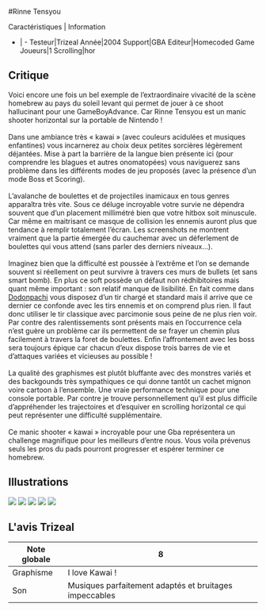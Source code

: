 #Rinne Tensyou

Caractéristiques | Information
- | -
Testeur|Trizeal
Année|2004
Support|GBA
Editeur|Homecoded Game
Joueurs|1
Scrolling|hor

## Critique
Voici encore une fois un bel exemple de l’extraordinaire vivacité de la scène homebrew au pays du soleil levant qui permet de jouer à ce shoot hallucinant pour une GameBoyAdvance. Car Rinne Tensyou est un manic shooter horizontal sur la portable de Nintendo !<br/><br/>Dans une ambiance très « kawai » (avec couleurs acidulées et musiques enfantines) vous incarnerez au choix deux petites sorcières légèrement déjantées. Mise à part la barrière de la langue bien présente ici (pour comprendre les blagues et autres onomatopées) vous naviguerez sans problème dans les différents modes de jeu proposés (avec la présence d’un mode Boss et Scoring).<br/><br/>L’avalanche de boulettes et de projectiles inamicaux en tous genres apparaîtra très vite. Sous ce déluge incroyable votre survie ne dépendra souvent que d’un placement millimétré bien que votre hitbox soit minuscule. Car même en maitrisant ce masque de collision les ennemis auront plus que tendance à remplir totalement l’écran. Les screenshots ne montrent vraiment que la partie émergée du cauchemar avec un déferlement de boulettes qui vous attend (sans parler des derniers niveaux…).<br/><br/>Imaginez bien que la difficulté est poussée à l’extrême et l’on se demande souvent si réellement on peut survivre à travers ces murs de bullets (et sans smart bomb). En plus ce soft possède un défaut non rédhibitoires mais quant même important : son relatif manque de lisibilité. En fait comme dans <a href="index.php?page=fiche&id=50">Dodonpachi</a> vous disposez d’un tir chargé et standard mais il arrive que ce dernier ce confonde avec les tirs ennemis et on comprend plus rien. Il faut donc utiliser le tir classique avec parcimonie sous peine de ne plus rien voir. Par contre des ralentissements sont présents mais en l’occurrence cela n’est guère un problème car ils permettent de se frayer un chemin plus facilement à travers la foret de boulettes. Enfin l’affrontement avec les boss sera toujours épique car chacun d’eux dispose trois barres de vie et d’attaques variées et vicieuses au possible !<br/><br/>La qualité des graphismes est plutôt bluffante avec des monstres variés et des backgounds très sympathiques ce qui donne tantôt un cachet mignon voire cartoon à l’ensemble. Une vraie performance technique pour une console portable. Par contre je trouve personnellement qu’il est plus difficile d’appréhender les trajectoires et d’esquiver en scrolling horizontal ce qui peut représenter une difficulté supplémentaire.<br/><br/>Ce manic shooter « kawai » incroyable pour une Gba représentera un challenge magnifique pour les meilleurs d’entre nous. Vous voila prévenus seuls les pros du pads pourront progresser et espérer terminer ce homebrew.<br/>

## Illustrations
![](http://www.shmup.com/images/thumbs/img_fiche_1_1301.png)
![](http://www.shmup.com/images/thumbs/img_fiche_2_1301.png)
![](http://www.shmup.com/images/thumbs/img_fiche_3_1301.png)
![](http://www.shmup.com/images/thumbs/img_fiche_4_1301.png)
![](http://www.shmup.com/images/thumbs/)

## L'avis Trizeal
Note globale|8
-|-
Graphisme|I love Kawai !
Son|Musiques parfaitement adaptés et bruitages impeccables
